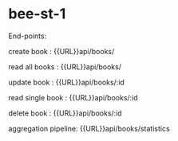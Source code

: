 # bee-st-1

End-points:

create book : {{URL}}api/books/

read all books : {{URL}}api/books/

update book : {{URL}}api/books/:id

read single book : {{URL}}api/books/:id

delete book : {{URL}}api/books/:id

aggregation pipeline:  {{URL}}api/books/statistics
